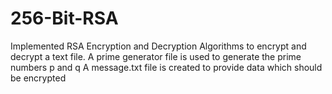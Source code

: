# 256-Bit-RSA
Implemented RSA Encryption and Decryption Algorithms to encrypt and decrypt a text file.
A prime generator file is used to generate the prime numbers p and q
A message.txt file is created to provide data which should be encrypted
